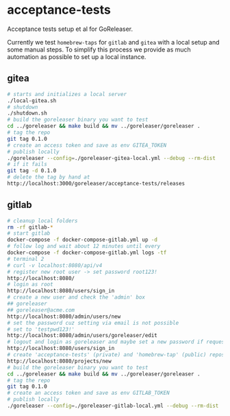 # acceptance-tests
Acceptance tests setup et al for GoReleaser.

Currently we test `homebrew-taps` for `gitlab` and `gitea` with a local
setup and some manual steps. To simplify this process we provide as much
automation as possible to set up a local instance.

## gitea
```sh
# starts and initializes a local server
./local-gitea.sh
# shutdown
./shutdown.sh
# build the goreleaser binary you want to test
cd ../goreleaser && make build && mv ../goreleaser/goreleaser .
# tag the repo
git tag 0.1.0
# create an access token and save as env GITEA_TOKEN
# publish locally
./goreleaser --config=./goreleaser-gitea-local.yml --debug --rm-dist
# if it fails 
git tag -d 0.1.0
# delete the tag by hand at
http://localhost:3000/goreleaser/acceptance-tests/releases
```

## gitlab
```sh
# cleanup local folders
rm -rf gitlab-*
# start gitlab
docker-compose -f docker-compose-gitlab.yml up -d
# follow log and wait about 12 minutes until every
docker-compose -f docker-compose-gitlab.yml logs -tf
# terminal 2
# curl -v localhost:8080/api/v4
# register new root user -> set password root123!
http://localhost:8080/
# login as root
http://localhost:8080/users/sign_in
# create a new user and check the 'admin' box
## goreleaser
## goreleaser@acme.com
http://localhost:8080/admin/users/new
# set the password cuz setting via email is not possible
# set to 'testpwd123!'
http://localhost:8080/admin/users/goreleaser/edit
# logout and login as goreleaser and maybe set a new password if requested
http://localhost:8080/users/sign_in
# create 'acceptance-tests' (private) and 'homebrew-tap' (public) repository 
http://localhost:8080/projects/new
# build the goreleaser binary you want to test
cd ../goreleaser && make build && mv ../goreleaser/goreleaser .
# tag the repo
git tag 0.1.0
# create an access token and save as env GITLAB_TOKEN
# publish locally
./goreleaser --config=./goreleaser-gitlab-local.yml --debug --rm-dist
```

